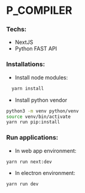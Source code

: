 # P_COMPILER
### Techs:
- NextJS
- Python FAST API


### Installations:
- Install node modules:
```bash
  yarn install
 ```
  
- Install python vendor
```bash
python3 -m venv python/venv
source venv/bin/activate 
yarn run pip:install
```

### Run applications:
- In web app environment:
```bash
yarn run next:dev 
```

- In electron environment:
```bash
yarn run dev 
```
